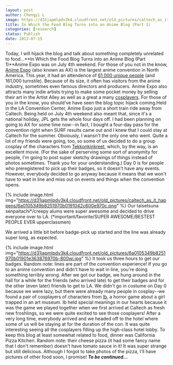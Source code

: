 ```yaml
---
layout: post
author: Chengyi L
image: https://d31japmlpdv3k4.cloudfront.net/old_pictures/caltech_as_it_happens/6a0105349b8251970b0192abf5694e970d.png
title: In Which the Food Blog Turns into an Anime Blog (Part 1)
categories: [research]
status: Publish
date: 2013-07-15
---
```


Today, I will hijack the blog and talk about something completely unrelated to food...**In Which the Food Blog Turns into an Anime Blog (Part 1)**Anime Expo was on July 4th weekend. For those of you not in the know, <a href="https://en.wikipedia.org/wiki/Anime_Expo">Anime Expo</a> (also known as AX) is the largest anime convention in North America. This year, it had an attendence of <a href="https://www.anime-expo.org/2013/07/anime-expo-announces-record-attendance-for-ax-2013/" target="_self">61,000 unique people</a> (and 161,000 turnstile). Because of its size, it often has visitors from the anime industry, sometimes even famous directors and producers. Anime Expo also attracts many indie artists trying to make some pocket money by selling their art in the Artist Alley as well as a great a many <a href="https://en.wikipedia.org/wiki/Cosplay" target="_self">cosplayers</a>. For those of you in the know, you should've have seen the blog topic hijack coming.Held in the LA Convention Center, Anime Expo just a short train ride away from Caltech. Being held on July 4th weekend also meant that, since it's a national holiday, JPL gets the whole four days off. I had been planning on going to AX for some time now--in fact, I bought a four-day pass for the convention right when SURF results came out and I knew that I could stay at Caltech for the summer. Obviously, I wansn't the only one who went. Quite a lot of my friends were going, too, so some of us decided to do a group cosplay of the characters from <a href="https://en.wikipedia.org/wiki/Tekkonkinkreet" target="_self">Tekkonkinkreet</a>, which, by the way, is an excellent movie. (For the sake of perserving some sort of anonymity for people, I'm going to post super sketchy drawings of things instead of photos sometimes. Thank you for your understanding.)
Day 0 is for people who preregistered to pick up their badges, so it doesn't have any events. However, everybody decided to go anyway because it means that we won't have to wait in line and miss out on events and things when the convention opens.


{% include image.html img="https://d31japmlpdv3k4.cloudfront.net/old_pictures/caltech_as_it_happens/6a0105349b8251970b0191042c600e970c.png" %}
Our taisetsuna senpaitachi*/creepy alums were super awesome and decided to drive everyone over to LA. 
(*important/favorite/SUPER AWESOME/BESTEST PEOPLE EVER upperclassmen) 

We arrived a little bit before badge-pick up started and the line was already super long, as expected.


{% include image.html img="https://d31japmlpdv3k4.cloudfront.net/old_pictures/6a0105349b8251970b01901e363876970b-800wi.jpg" %}
It took us three hours to get our badges. Random note: lines are part of the convention experience! If you go to an anime convention and didn't have to wait in line, you're doing something terribly wrong. After we got our badge, we hung around in the hall for a while for the friends (who arrived late) to get their badges and for the other (even later) friends to get to LA. We didn't go in costume on Day 0 because we were lazy, but there were already many people in cosplay--we found a pair of cosplayers of characters from <a href="https://www.vgperson.com/games/ib.htm" target="_self">Ib</a>, a horror game about a girl trapped in an art museum. Ib held special meanings in our hearts because it was the game we played together when we first arrived at Caltech as fresh new froshlings, so we were quite excited to see those cosplayers! After a very long time, everybody arrived and we headed off to the hotel where some of us will be staying at for the duration of the con. It was quite interesting seeing all the cosplayers filling up the high-class hotel lobby. To keep this blog at least somewhat related to food, dinner was California Pizza Kitchen. Random note: their cheese pizza (it had some fancy name that I don't remember) doesn't have tomato sauce in it! It was super strange but still delicious. Although I forgot to take photos of the pizza, I'll have pictures of other food soon, I promise! ***To be continued...*** 
